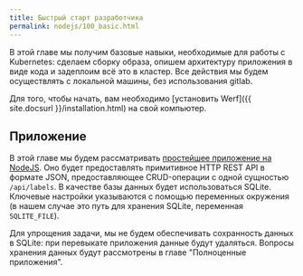 ```yaml
---
title: Быстрый старт разработчика
permalink: nodejs/100_basic.html
---
```


В этой главе мы получим базовые навыки, необходимые для работы с Kubernetes: сделаем сборку образа, опишем архитектуру приложения в виде кода и задеплоим всё это в кластер. Все действия мы будем осуществлять с локальной машины, без использования gitlab.

Для того, чтобы начать, вам необходимо [установить Werf]({{ site.docsurl }}/installation.html) на свой компьютер. 

## Приложение

В этой главе мы будем рассматривать [простейшее приложение на NodeJS](https://github.com/werf/werf-guides/tree/master/examples/nodejs/000_app). Оно будет предоставлять примитивное HTTP REST API в формате JSON, предоставляющее CRUD-операции с одной сущностью `/api/labels`. В качестве базы данных будет использоваться SQLite. Ключевые настройки указываются с помощью переменных окружения (в нашем случае это путь для хранения SQLite, переменная `SQLITE_FILE`).

Для упрощения задачи, мы не будем обеспечивать сохранность данных в SQLite: при перевыкате приложения данные будут удаляться. Вопросы хранения данных будут рассмотрены в главе "Полноценные приложения".

<div id="go-forth-button">
    <go-forth url="201_build.html" label="Сборка образа" framework="{{ page.label_framework }}" ci="{{ page.label_ci }}" guide-code="{{ page.guide_code }}" base-url="{{ site.baseurl }}"></go-forth>
</div>

